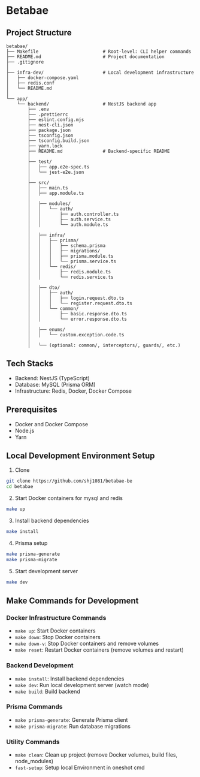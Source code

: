 # Betabae

## Project Structure

```
betabae/
├── Makefile                        # Root-level: CLI helper commands
├── README.md                       # Project documentation
├── .gitignore
│
├── infra-dev/                      # Local development infrastructure
│   ├── docker-compose.yaml
│   ├── redis.conf
│   └── README.md
│
└── app/
    └── backend/                    # NestJS backend app
        ├── .env
        ├── .prettierrc
        ├── eslint.config.mjs
        ├── nest-cli.json
        ├── package.json
        ├── tsconfig.json
        ├── tsconfig.build.json
        ├── yarn.lock
        ├── README.md               # Backend-specific README
        │
        ├── test/
        │   ├── app.e2e-spec.ts
        │   └── jest-e2e.json
        │
        ├── src/
        │   ├── main.ts
        │   ├── app.module.ts
        │
        │   ├── modules/
        │   │   └── auth/
        │   │       ├── auth.controller.ts
        │   │       ├── auth.service.ts
        │   │       └── auth.module.ts
        │
        │   ├── infra/
        │   │   ├── prisma/
        │   │   │   ├── schema.prisma
        │   │   │   ├── migrations/
        │   │   │   ├── prisma.module.ts
        │   │   │   └── prisma.service.ts
        │   │   └── redis/
        │   │       ├── redis.module.ts
        │   │       └── redis.service.ts
        │
        │   ├── dto/
        │   │   ├── auth/
        │   │   │   ├── login.request.dto.ts
        │   │   │   └── register.request.dto.ts
        │   │   └── common/
        │   │       ├── basic.response.dto.ts
        │   │       └── error.response.dto.ts
        │
        │   ├── enums/
        │   │   └── custom.exception.code.ts
        │
        │   └── (optional: common/, interceptors/, guards/, etc.)
```

## Tech Stacks

- Backend: NestJS (TypeScript)
- Database: MySQL (Prisma ORM)
- Infrastructure: Redis, Docker, Docker Compose

## Prerequisites

- Docker and Docker Compose
- Node.js
- Yarn

## Local Development Environment Setup

1. Clone

```bash
git clone https://github.com/shj1081/betabae-be
cd betabae
```

2. Start Docker containers for mysql and redis

```bash
make up
```

3. Install backend dependencies

```bash
make install
```

4. Prisma setup

```bash
make prisma-generate
make prisma-migrate
```

5. Start development server

```bash
make dev
```

## Make Commands for Development

### Docker Infrastructure Commands

- `make up`: Start Docker containers
- `make down`: Stop Docker containers
- `make down-v`: Stop Docker containers and remove volumes
- `make reset`: Restart Docker containers (remove volumes and restart)

### Backend Development

- `make install`: Install backend dependencies
- `make dev`: Run local development server (watch mode)
- `make build`: Build backend

### Prisma Commands

- `make prisma-generate`: Generate Prisma client
- `make prisma-migrate`: Run database migrations

### Utility Commands

- `make clean`: Clean up project (remove Docker volumes, build files, node_modules)
- `fast-setup`: Setup local Environment in oneshot cmd
